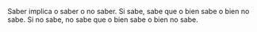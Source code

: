 Saber implica o saber o no saber. Si sabe, sabe que o bien sabe o bien no sabe. Si no sabe, no sabe que o bien sabe o bien no sabe.
